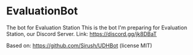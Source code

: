 # EvaluationBot
The bot for Evaluation Station
This is the bot I'm preparing for Evaluation Station, our Discord Server.
Link: https://discord.gg/jk8DBaT



Based on: https://github.com/Sirush/UDHBot (license MIT)
